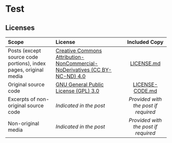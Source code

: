 # Test

## Licenses

|Scope|License|Included Copy|
|:---|:---|:---:|
|Posts (except source code portions), index pages, original media|[Creative Commons Attribution-NonCommercial-NoDerivatives (CC BY-NC-ND) 4.0](https://creativecommons.org/licenses/by-nc-nd/4.0/legalcode.en)|[LICENSE.md](/LICENSE.md)|
|Original source code|[GNU General Public License (GPL) 3.0](http://www.gnu.org/licenses/gpl-3.0.html)|[LICENSE-CODE.md](/LICENSE-CODE.md)|
|Excerpts of non-original source code|_Indicated in the post_|_Provided with the post if required_|
|Non-original media|_Indicated in the post_|_Provided with the post if required_|
